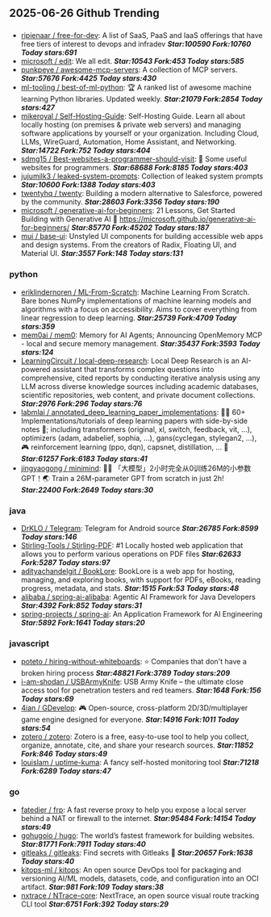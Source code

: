 ## 2025-06-26 Github Trending

### 
* [ripienaar / free-for-dev](https://github.com/ripienaar/free-for-dev): A list of SaaS, PaaS and IaaS offerings that have free tiers of interest to devops and infradev ***Star:100590 Fork:10760 Today stars:691***
* [microsoft / edit](https://github.com/microsoft/edit): We all edit. ***Star:10543 Fork:453 Today stars:585***
* [punkpeye / awesome-mcp-servers](https://github.com/punkpeye/awesome-mcp-servers): A collection of MCP servers. ***Star:57676 Fork:4425 Today stars:430***
* [ml-tooling / best-of-ml-python](https://github.com/ml-tooling/best-of-ml-python): 🏆 A ranked list of awesome machine learning Python libraries. Updated weekly. ***Star:21079 Fork:2854 Today stars:427***
* [mikeroyal / Self-Hosting-Guide](https://github.com/mikeroyal/Self-Hosting-Guide): Self-Hosting Guide. Learn all about locally hosting (on premises & private web servers) and managing software applications by yourself or your organization. Including Cloud, LLMs, WireGuard, Automation, Home Assistant, and Networking. ***Star:14722 Fork:752 Today stars:404***
* [sdmg15 / Best-websites-a-programmer-should-visit](https://github.com/sdmg15/Best-websites-a-programmer-should-visit): 🔗 Some useful websites for programmers. ***Star:68688 Fork:8185 Today stars:403***
* [jujumilk3 / leaked-system-prompts](https://github.com/jujumilk3/leaked-system-prompts): Collection of leaked system prompts ***Star:10600 Fork:1388 Today stars:403***
* [twentyhq / twenty](https://github.com/twentyhq/twenty): Building a modern alternative to Salesforce, powered by the community. ***Star:28603 Fork:3356 Today stars:190***
* [microsoft / generative-ai-for-beginners](https://github.com/microsoft/generative-ai-for-beginners): 21 Lessons, Get Started Building with Generative AI 🔗 https://microsoft.github.io/generative-ai-for-beginners/ ***Star:85770 Fork:45202 Today stars:187***
* [mui / base-ui](https://github.com/mui/base-ui): Unstyled UI components for building accessible web apps and design systems. From the creators of Radix, Floating UI, and Material UI. ***Star:3557 Fork:148 Today stars:131***

### python
* [eriklindernoren / ML-From-Scratch](https://github.com/eriklindernoren/ML-From-Scratch): Machine Learning From Scratch. Bare bones NumPy implementations of machine learning models and algorithms with a focus on accessibility. Aims to cover everything from linear regression to deep learning. ***Star:25739 Fork:4709 Today stars:359***
* [mem0ai / mem0](https://github.com/mem0ai/mem0): Memory for AI Agents; Announcing OpenMemory MCP - local and secure memory management. ***Star:35437 Fork:3593 Today stars:124***
* [LearningCircuit / local-deep-research](https://github.com/LearningCircuit/local-deep-research): Local Deep Research is an AI-powered assistant that transforms complex questions into comprehensive, cited reports by conducting iterative analysis using any LLM across diverse knowledge sources including academic databases, scientific repositories, web content, and private document collections. ***Star:2976 Fork:296 Today stars:76***
* [labmlai / annotated_deep_learning_paper_implementations](https://github.com/labmlai/annotated_deep_learning_paper_implementations): 🧑‍🏫 60+ Implementations/tutorials of deep learning papers with side-by-side notes 📝; including transformers (original, xl, switch, feedback, vit, ...), optimizers (adam, adabelief, sophia, ...), gans(cyclegan, stylegan2, ...), 🎮 reinforcement learning (ppo, dqn), capsnet, distillation, ... 🧠 ***Star:61257 Fork:6183 Today stars:41***
* [jingyaogong / minimind](https://github.com/jingyaogong/minimind): 🚀🚀 「大模型」2小时完全从0训练26M的小参数GPT！🌏 Train a 26M-parameter GPT from scratch in just 2h! ***Star:22400 Fork:2649 Today stars:30***

### java
* [DrKLO / Telegram](https://github.com/DrKLO/Telegram): Telegram for Android source ***Star:26785 Fork:8599 Today stars:146***
* [Stirling-Tools / Stirling-PDF](https://github.com/Stirling-Tools/Stirling-PDF): #1 Locally hosted web application that allows you to perform various operations on PDF files ***Star:62633 Fork:5287 Today stars:97***
* [adityachandelgit / BookLore](https://github.com/adityachandelgit/BookLore): BookLore is a web app for hosting, managing, and exploring books, with support for PDFs, eBooks, reading progress, metadata, and stats. ***Star:1515 Fork:53 Today stars:48***
* [alibaba / spring-ai-alibaba](https://github.com/alibaba/spring-ai-alibaba): Agentic AI Framework for Java Developers ***Star:4392 Fork:852 Today stars:31***
* [spring-projects / spring-ai](https://github.com/spring-projects/spring-ai): An Application Framework for AI Engineering ***Star:5892 Fork:1641 Today stars:20***

### javascript
* [poteto / hiring-without-whiteboards](https://github.com/poteto/hiring-without-whiteboards): ⭐️ Companies that don't have a broken hiring process ***Star:48821 Fork:3789 Today stars:209***
* [i-am-shodan / USBArmyKnife](https://github.com/i-am-shodan/USBArmyKnife): USB Army Knife – the ultimate close access tool for penetration testers and red teamers. ***Star:1648 Fork:156 Today stars:69***
* [4ian / GDevelop](https://github.com/4ian/GDevelop): 🎮 Open-source, cross-platform 2D/3D/multiplayer game engine designed for everyone. ***Star:14916 Fork:1011 Today stars:54***
* [zotero / zotero](https://github.com/zotero/zotero): Zotero is a free, easy-to-use tool to help you collect, organize, annotate, cite, and share your research sources. ***Star:11852 Fork:846 Today stars:49***
* [louislam / uptime-kuma](https://github.com/louislam/uptime-kuma): A fancy self-hosted monitoring tool ***Star:71218 Fork:6289 Today stars:47***

### go
* [fatedier / frp](https://github.com/fatedier/frp): A fast reverse proxy to help you expose a local server behind a NAT or firewall to the internet. ***Star:95484 Fork:14154 Today stars:49***
* [gohugoio / hugo](https://github.com/gohugoio/hugo): The world’s fastest framework for building websites. ***Star:81771 Fork:7911 Today stars:40***
* [gitleaks / gitleaks](https://github.com/gitleaks/gitleaks): Find secrets with Gitleaks 🔑 ***Star:20657 Fork:1638 Today stars:40***
* [kitops-ml / kitops](https://github.com/kitops-ml/kitops): An open source DevOps tool for packaging and versioning AI/ML models, datasets, code, and configuration into an OCI artifact. ***Star:981 Fork:109 Today stars:38***
* [nxtrace / NTrace-core](https://github.com/nxtrace/NTrace-core): NextTrace, an open source visual route tracking CLI tool ***Star:6751 Fork:392 Today stars:29***
